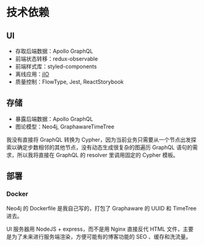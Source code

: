 # 技术依赖

## UI

- 存取后端数据：Apollo GraphQL
- 前端状态转移：redux-observable
- 前端样式库：styled-components
- 离线应用：[jIO](https://lab.nexedi.com/nexedi/jio/)
- 质量控制：FlowType, Jest, ReactStorybook

## 存储

- 暴露后端数据：Apollo GraphQL
- 图论模型：Neo4j, GraphawareTimeTree

我没有直接将 GraphQL 转换为 Cypher，因为当前业务只需要从一个节点出发探索以确定步数相邻的其他节点，没有动态生成很复杂的图遍历 GraphQL 语句的需求，所以我将直接在 GraphQL 的 resolver 里调用固定的 Cypher 模板。

## 部署

### Docker

Neo4j 的 Dockerfile 是我自己写的，打包了 Graphaware 的 UUID 和 TimeTree 进去。
  
UI 服务器用 NodeJS + express，而不是用 Nginx 直接反代 HTML 文件，主要是为了未来进行服务端渲染，方便可能有的博客功能的 SEO 、缓存和洗流量。
